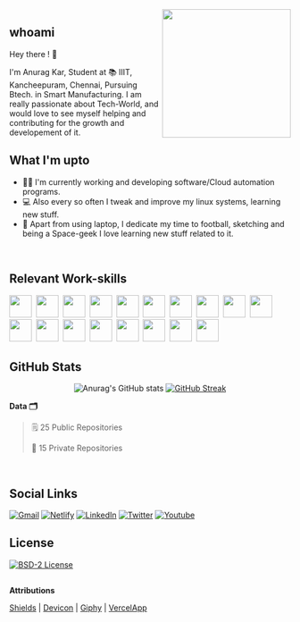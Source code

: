<img align='right' src="https://media.giphy.com/media/JKo6P5QyuFkuhLlfVq/giphy.gif" width="230">
 
## whoami

<p>Hey there ! 👋</p> 
I'm Anurag Kar, Student at 📚 IIIT, Kancheepuram, Chennai,  Pursuing Btech. in Smart Manufacturing. I am really passionate about Tech-World, and would love to see myself helping and contributing for the growth and developement of it.
<br>

## What I'm upto

- 👨‍💻 I'm currently working and developing software/Cloud automation programs.
- 💻 Also every so often I tweak and improve my linux systems, learning new stuff.
- 🌌 Apart from using laptop, I dedicate my time to football, sketching and being a Space-geek I love learning new stuff related to it.
<br>

## Relevant Work-skills

<span><img src="https://cdn.jsdelivr.net/gh/devicons/devicon@latest/icons/python/python-original.svg" width="40px"></span>&nbsp;
<span><img src="https://cdn.jsdelivr.net/gh/devicons/devicon@latest/icons/cplusplus/cplusplus-original.svg" width="40px"></span>&nbsp;
<span><img src="https://cdn.jsdelivr.net/gh/devicons/devicon@latest/icons/c/c-original.svg" width="40px"></span>&nbsp;
<span><img src="https://cdn.jsdelivr.net/gh/devicons/devicon@latest/icons/dart/dart-original.svg" width="40px"></span>&nbsp;
<span><img src="https://cdn.jsdelivr.net/gh/devicons/devicon@latest/icons/bash/bash-plain.svg" width="40px"></span>&nbsp;
<span><img src="https://cdn.jsdelivr.net/gh/devicons/devicon@latest/icons/git/git-original.svg" width="40px"></span>&nbsp;
<span><img src="https://cdn.jsdelivr.net/gh/devicons/devicon@latest/icons/html5/html5-plain.svg" width="40px"></span>&nbsp;
<span><img src="https://cdn.jsdelivr.net/gh/devicons/devicon@latest/icons/css3/css3-plain.svg" width="40px"></span>&nbsp;
<span><img src="https://cdn.jsdelivr.net/gh/devicons/devicon@latest/icons/javascript/javascript-original.svg" width="40px"></span>&nbsp;
<span><img src="https://cdn.jsdelivr.net/gh/devicons/devicon@latest/icons/django/django-original.svg" width="40px"></span>&nbsp;
<span><img src="https://cdn.jsdelivr.net/gh/devicons/devicon@latest/icons/flask/flask-original.svg" width="40px"></span>&nbsp;
<span><img src="https://cdn.jsdelivr.net/gh/devicons/devicon@latest/icons/bootstrap/bootstrap-plain.svg" width="40px"></span>&nbsp;
<span><img src="https://cdn.jsdelivr.net/gh/devicons/devicon@latest/icons/flutter/flutter-original.svg" width="40px"></span>&nbsp;
<span><img src="https://cdn.jsdelivr.net/gh/devicons/devicon@latest/icons/mysql/mysql-original.svg" width="40px"></span>&nbsp;
<span><img src="https://cdn.jsdelivr.net/gh/devicons/devicon@latest/icons/postgresql/postgresql-original.svg" width="40px"></span>&nbsp;
<span><img src="https://cdn.jsdelivr.net/gh/devicons/devicon@latest/icons/firebase/firebase-plain.svg" width="40px"></span>&nbsp;
<span><img src="https://cdn.jsdelivr.net/gh/devicons/devicon@latest/icons/kubernetes/kubernetes-plain.svg" width="40px"></span>&nbsp;
<span><img src="https://cdn.jsdelivr.net/gh/devicons/devicon@latest/icons/docker/docker-plain.svg" width="40px"></span>&nbsp;
<br>

## GitHub Stats

<!-- <div align="left">
<table >
 <tr>
    <td>
    
![Anurag's GitHub stats](https://github-readme-stats.vercel.app/api?username=anuragdevon&theme=tokyonight&show_icons=true&border_radius=0)
    </td>
    <td>

[![Top Langs](https://github-readme-stats.vercel.app/api/top-langs/?username=anuragdevon&layout=compact&theme=tokyonight&border_radius=0)](https://github.com/anuragdevon/)
    </td>
 </tr>
</table>
</div> -->

<div align="center">
 
![Anurag's GitHub stats](https://github-readme-stats.vercel.app/api?username=anuragdevon&theme=tokyonight&show_icons=true&border_radius=0)
[![GitHub Streak](https://github-readme-streak-stats.herokuapp.com?user=anuragdevon&theme=tokyonight&hide_border=true)](https://git.io/streak-stats)
 </div>
 
**Data 🗂** 

> 🗒 25 Public Repositories 
 > 
> 🔐 15 Private Repositories  
<br>

## Social Links 

[![Gmail][gmail-shield]][linkedin-url]
[![Netlify][netlify-shield]][netlify-url]
[![LinkedIn][linkedin-shield]][linkedin-url]
[![Twitter][twitter-shield]][twitter-url]
[![Youtube][youtube-shield]][youtube-url]
<br>
 ## License
 
[![BSD-2 License][license-shield]][license-url]


## []()
**Attributions** 

[Shields](https://shields.io/)  |
[Devicon](https://devicon.dev/)  |
[Giphy](https://giphy.com/)  |
[VercelApp](https://github.com/anuraghazra/github-readme-stats)

<!-- References to the icons links -->
[license-shield]: https://img.shields.io/badge/License-black.svg?style=for-the-badge&logo=github&colorB=555
[license-url]: https://github.com/anuragdevon/anuragdevon/blob/master/LICENSE

[linkedin-shield]: https://img.shields.io/badge/-LinkedIn-black.svg?style=for-the-badge&logo=linkedin&colorB=555
[linkedin-url]: https://www.linkedin.com/in/anurag-kar-472587192/

[twitter-shield]: https://img.shields.io/badge/-Twitter-black.svg?style=for-the-badge&logo=twitter&colorB=555
[twitter-url]: https://twitter.com/AnuragKar016

[youtube-shield]: https://img.shields.io/badge/-Youtube-black.svg?style=for-the-badge&logo=youtube&colorB=555
[youtube-url]: https://www.youtube.com/channel/UCrWytD5s1b29limBpsis9RQ

[netlify-shield]: https://img.shields.io/badge/-Wesbite-black.svg?style=for-the-badge&logo=netlify&colorB=555
[netlify-url]: https://anuragkar.netlify.app/

[gmail-shield]: https://img.shields.io/badge/-Gmail-black.svg?style=for-the-badge&logo=gmail&colorB=555
[gmail-url]: mailto:anuragkar16@gmail.com
